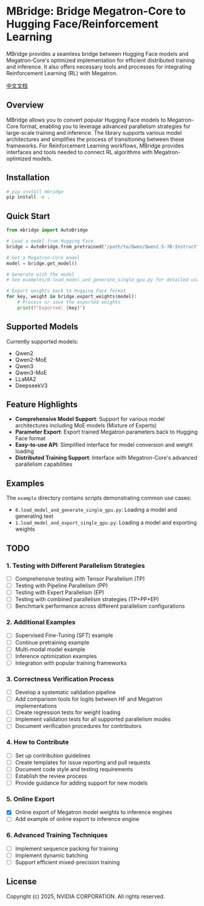 # MBridge: Bridge Megatron-Core to Hugging Face/Reinforcement Learning

MBridge provides a seamless bridge between Hugging Face models and Megatron-Core's optimized implementation for efficient distributed training and inference. It also offers necessary tools and processes for integrating Reinforcement Learning (RL) with Megatron.

[中文文档](README.zh-CN.md)

## Overview

MBridge allows you to convert popular Hugging Face models to Megatron-Core format, enabling you to leverage advanced parallelism strategies for large-scale training and inference. The library supports various model architectures and simplifies the process of transitioning between these frameworks. For Reinforcement Learning workflows, MBridge provides interfaces and tools needed to connect RL algorithms with Megatron-optimized models.

## Installation

```bash
# pip install mbridge
pip install -e .
```

## Quick Start

```python
from mbridge import AutoBridge

# Load a model from Hugging Face
bridge = AutoBridge.from_pretrained("/path/to/Qwen/Qwen2.5-7B-Instruct")

# Get a Megatron-Core model
model = bridge.get_model()

# Generate with the model
# See examples/0.load_model_and_generate_single_gpu.py for detailed usage

# Export weights back to Hugging Face format
for key, weight in bridge.export_weights(model):
    # Process or save the exported weights
    print(f"Exported: {key}")
```

## Supported Models

Currently supported models:
- Qwen2
- Qwen2-MoE
- Qwen3
- Qwen3-MoE
- LLaMA2
- DeepseekV3

## Feature Highlights

- **Comprehensive Model Support**: Support for various model architectures including MoE models (Mixture of Experts)
- **Parameter Export**: Export trained Megatron parameters back to Hugging Face format
- **Easy-to-use API**: Simplified interface for model conversion and weight loading
- **Distributed Training Support**: Interface with Megatron-Core's advanced parallelism capabilities

## Examples

The `example` directory contains scripts demonstrating common use cases:

- `0.load_model_and_generate_single_gpu.py`: Loading a model and generating text
- `1.load_model_and_export_single_gpu.py`: Loading a model and exporting weights

## TODO

### 1. Testing with Different Parallelism Strategies
- [ ] Comprehensive testing with Tensor Parallelism (TP)
- [ ] Testing with Pipeline Parallelism (PP)
- [ ] Testing with Expert Parallelism (EP)
- [ ] Testing with combined parallelism strategies (TP+PP+EP)
- [ ] Benchmark performance across different parallelism configurations

### 2. Additional Examples
- [ ] Supervised Fine-Tuning (SFT) example
- [ ] Continue pretraining example
- [ ] Multi-modal model example
- [ ] Inference optimization examples
- [ ] Integration with popular training frameworks

### 3. Correctness Verification Process
- [ ] Develop a systematic validation pipeline
- [ ] Add comparison tools for logits between HF and Megatron implementations
- [ ] Create regression tests for weight loading
- [ ] Implement validation tests for all supported parallelism modes
- [ ] Document verification procedures for contributors

### 4. How to Contribute
- [ ] Set up contribution guidelines
- [ ] Create templates for issue reporting and pull requests
- [ ] Document code style and testing requirements
- [ ] Establish the review process
- [ ] Provide guidance for adding support for new models

### 5. Online Export
- [x] Online export of Megatron model weights to inference engines
- [ ] Add example of online export to inference engine

### 6. Advanced Training Techniques
- [ ] Implement sequence packing for training
- [ ] Implement dynamic batching
- [ ] Support efficient mixed-precision training

## License

Copyright (c) 2025, NVIDIA CORPORATION. All rights reserved.
